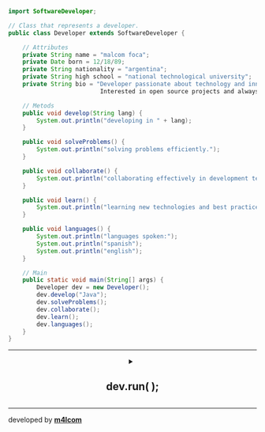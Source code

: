 ```java
import SoftwareDeveloper;

// Class that represents a developer.
public class Developer extends SoftwareDeveloper {

    // Attributes
    private String name = "malcom foca";
    private Date born = 12/18/89;
    private String nationality = "argentina";		
    private String high school = "national technological university";
    private String bio = "Developer passionate about technology and innovation.
                          Interested in open source projects and always learning something new.";

    // Metods
    public void develop(String lang) {
        System.out.println("developing in " + lang);
    }

    public void solveProblems() {
        System.out.println("solving problems efficiently.");
    }

    public void collaborate() {
        System.out.println("collaborating effectively in development teams.");
    }

    public void learn() {
        System.out.println("learning new technologies and best practices.");
    }

    public void languages() {
        System.out.println("languages spoken:");
        System.out.println("spanish");
        System.out.println("english");
    }

    // Main
    public static void main(String[] args) {
        Developer dev = new Developer();
        dev.develop("Java");
        dev.solveProblems();
        dev.collaborate();
        dev.learn();
        dev.languages();
    }
}
```

---

<details align="middle">    
<summary>
    <h2>dev.run( );</h2>
</summary>
    
---

<br>

[![Typing SVG](https://readme-typing-svg.demolab.com?font=Fira+Code&size=30&pause=1000&color=AA47F7&center=true&random=false&width=578&lines=software+developer+student;web+developer;allways+learning+new+things)](https://git.io/typing-svg)

---

### Programming Languages

![C](https://img.shields.io/badge/C-00599C?style=for-the-badge&logo=c&logoColor=white)
![.Net](https://img.shields.io/badge/.NET-5C2D91?style=for-the-badge&logo=.net&logoColor=white)
![C#](https://img.shields.io/badge/C%23-239120?style=for-the-badge&logo=c-sharp&logoColor=white)
![JS](https://img.shields.io/badge/JavaScript-F7DF1E?style=for-the-badge&logo=javascript&logoColor=black)
![Python](https://img.shields.io/badge/Python-3776AB?style=for-the-badge&logo=python&logoColor=white)

---

### Skills

![Git](https://img.shields.io/badge/GIT-E44C30?style=for-the-badge&logo=git&logoColor=white)
![Azure](https://img.shields.io/badge/microsoft%20azure-0089D6?style=for-the-badge&logo=microsoft-azure&logoColor=white)
![Bootstrap](https://img.shields.io/badge/Bootstrap-563D7C?style=for-the-badge&logo=bootstrap&logoColor=white)
![Powershell](https://img.shields.io/badge/powershell-5391FE?style=for-the-badge&logo=powershell&logoColor=white)
![HTML](https://img.shields.io/badge/HTML5-E34F26?style=for-the-badge&logo=html5&logoColor=white)
![CSS](https://img.shields.io/badge/CSS3-1572B6?style=for-the-badge&logo=css3&logoColor=white)
![Json](https://img.shields.io/badge/json%20web%20tokens-323330?style=for-the-badge&logo=json-web-tokens&logoColor=pink)
![Spring](https://img.shields.io/badge/Spring-6DB33F?style=for-the-badge&logo=spring&logoColor=white)

---

### Databases

![Mysql](https://img.shields.io/badge/MySQL-005C84?style=for-the-badge&logo=mysql&logoColor=white)
![Postgresql](https://img.shields.io/badge/PostgreSQL-316192?style=for-the-badge&logo=postgresql&logoColor=white)

---

### Operating Systems

![Debian](https://img.shields.io/badge/Debian-A81D33?style=for-the-badge&logo=debian&logoColor=white)
![Linux](https://img.shields.io/badge/Linux-FCC624?style=for-the-badge&logo=linux&logoColor=black)
![Windows](https://img.shields.io/badge/Windows-0078D6?style=for-the-badge&logo=windows&logoColor=white)
![Ubuntu](https://img.shields.io/badge/Ubuntu-E95420?style=for-the-badge&logo=ubuntu&logoColor=white)

---

### Ide

![Netbeans](https://img.shields.io/badge/apache%20netbeans-1B6AC6?style=for-the-badge&logo=apache%20netbeans%20IDE&logoColor=white)
![Colab](https://img.shields.io/badge/Colab-F9AB00?style=for-the-badge&logo=googlecolab&color=525252)
![Intellij](https://img.shields.io/badge/IntelliJ_IDEA-000000.svg?style=for-the-badge&logo=intellij-idea&logoColor=white)
![Visual-studio](https://img.shields.io/badge/Visual_Studio-5C2D91?style=for-the-badge&logo=visual%20studio&logoColor=white)
![Sublime-text](https://img.shields.io/badge/sublime_text-%23575757.svg?&style=for-the-badge&logo=sublime-text&logoColor=important)
![Visual-studio-code](https://img.shields.io/badge/Visual_Studio_Code-0078D4?style=for-the-badge&logo=visual%20studio%20code&logoColor=white)

---

### Projects
<br>

![projects](https://github-readme-stats.vercel.app/api/pin/?username=m4lcom&repo=contactBook&theme=tokyonight)
![projects](https://github-readme-stats.vercel.app/api/pin/?username=m4lcom&repo=supermarketWeb&theme=tokyonight)

---

### Stats
<br>
  
![Vishal's 𝚐𝚒𝚝𝚑𝚞𝚋 𝚐𝚛𝚊𝚙𝚑](https://github-readme-streak-stats.herokuapp.com/?user=m4lcom&theme=tokyonight)
![Vishal's github stats](https://github-readme-stats.vercel.app/api?username=m4lcom&show_icons=true&theme=tokyonight)          
<br>

![stats](https://github-readme-stats.vercel.app/api/top-langs/?username=m4lcom&theme=tokyonight)

---

### Certifications
<br>

![certifications](https://github-readme-stats.vercel.app/api/pin/?username=m4lcom&repo=certifications&theme=tokyonight)

---

### Connect with Me

[![Gmail](https://img.shields.io/badge/Gmail-D14836?style=for-the-badge&logo=gmail&logoColor=white)](malcom.foca@gmail.com)
[![Discord](https://img.shields.io/badge/Discord-7289DA?style=for-the-badge&logo=discord&logoColor=white)](www.discord.com)
[![Linkedin](https://img.shields.io/badge/LinkedIn-0077B5?style=for-the-badge&logo=linkedin&logoColor=white)](www.linkedin.com/in/malcom-foca)


</details>

---

developed by **[m4lcom](https://github.com/m4lcom)**

